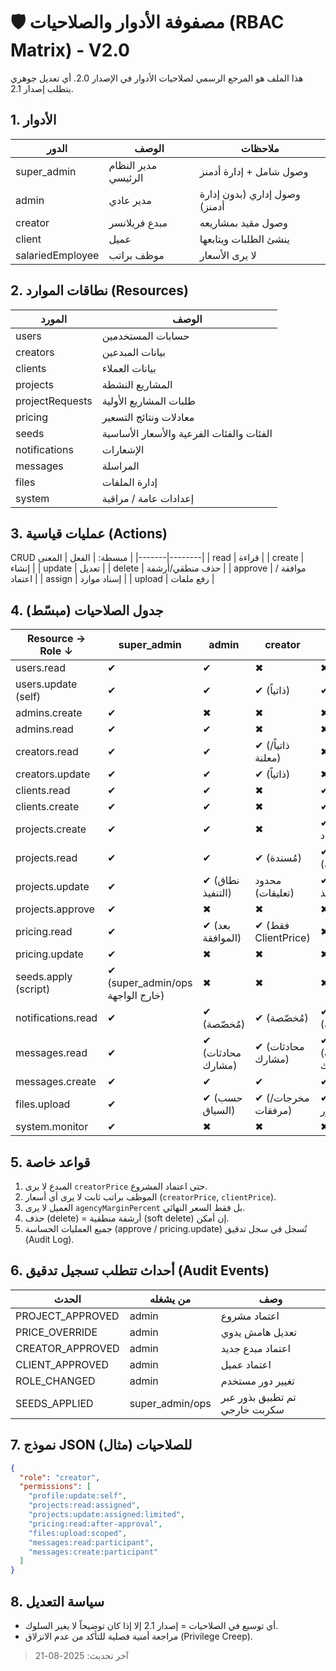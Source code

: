 # 🛡️ مصفوفة الأدوار والصلاحيات (RBAC Matrix) - V2.0

هذا الملف هو المرجع الرسمي لصلاحيات الأدوار في الإصدار 2.0. أي تعديل جوهري يتطلب إصدار 2.1.

## 1. الأدوار
| الدور | الوصف | ملاحظات |
|-------|-------|---------|
| super_admin | مدير النظام الرئيسي | وصول شامل + إدارة أدمنز |
| admin | مدير عادي | وصول إداري (بدون إدارة أدمنز) |
| creator | مبدع فريلانسر | وصول مقيد بمشاريعه |
| client | عميل | ينشئ الطلبات ويتابعها |
| salariedEmployee | موظف براتب | لا يرى الأسعار |

## 2. نطاقات الموارد (Resources)
| المورد | الوصف |
|--------|-------|
| users | حسابات المستخدمين |
| creators | بيانات المبدعين |
| clients | بيانات العملاء |
| projects | المشاريع النشطة |
| projectRequests | طلبات المشاريع الأولية |
| pricing | معادلات ونتائج التسعير |
| seeds | الفئات والفئات الفرعية والأسعار الأساسية |
| notifications | الإشعارات |
| messages | المراسلة |
| files | إدارة الملفات |
| system | إعدادات عامة / مراقبة |

## 3. عمليات قياسية (Actions)
CRUD مبسطة:
| الفعل | المعنى |
|-------|--------|
| read | قراءة |
| create | إنشاء |
| update | تعديل |
| delete | حذف منطقي/أرشفة |
| approve | موافقة / اعتماد |
| assign | إسناد موارد |
| upload | رفع ملفات |

## 4. جدول الصلاحيات (مبسّط)
| Resource → Role ↓ | super_admin | admin | creator | client | salariedEmployee |
|-------------------|-------------|-------|---------|--------|------------------|
| users.read | ✔ | ✔ | ✖ | ✖ | ✖ |
| users.update (self) | ✔ | ✔ | ✔ (ذاتياً) | ✔ (ذاتياً) | ✔ (ذاتياً) |
| admins.create | ✔ | ✖ | ✖ | ✖ | ✖ |
| admins.read | ✔ | ✔ | ✖ | ✖ | ✖ |
| creators.read | ✔ | ✔ | ✔ (ذاتياً/معلنة) | ✖ | ✖ |
| creators.update | ✔ | ✔ | ✔ (ذاتياً) | ✖ | ✖ |
| clients.read | ✔ | ✔ | ✖ | ✔ (ذاتياً) | ✖ |
| clients.create | ✔ | ✔ | ✖ | ✔ | ✖ |
| projects.create | ✔ | ✔ | ✖ | ✔ (بعد اعتماد) | ✖ |
| projects.read | ✔ | ✔ | ✔ (مُسندة) | ✔ (مملوكة) | ✔ (مُسندة) |
| projects.update | ✔ | ✔ (نطاق التنفيذ) | محدود (تعليقات) | ✔ (نطاق التنفيذ) |
| projects.approve | ✔ | ✖ | ✖ | ✖ |
| pricing.read | ✔ | ✔ (بعد الموافقة) | ✔ (فقط ClientPrice) | ✖ |
| pricing.update | ✔ | ✖ | ✖ | ✖ |
| seeds.apply (script) | ✔ (super_admin/ops خارج الواجهة) | ✖ | ✖ | ✖ |
| notifications.read | ✔ | ✔ (مُخصّصة) | ✔ (مُخصّصة) | ✔ (مُخصّصة) |
| messages.read | ✔ | ✔ (محادثات مشارك) | ✔ (محادثات مشارك) | ✔ (محادثات مشارك) |
| messages.create | ✔ | ✔ | ✔ | ✔ |
| files.upload | ✔ | ✔ (حسب السياق) | ✔ (مخرجات/مرفقات) | ✔ (حسب الدور) |
| system.monitor | ✔ | ✖ | ✖ | ✖ |

## 5. قواعد خاصة
1. المبدع لا يرى `creatorPrice` حتى اعتماد المشروع.
2. الموظف براتب ثابت لا يرى أي أسعار (`creatorPrice`, `clientPrice`).
3. العميل لا يرى `agencyMarginPercent` بل فقط السعر النهائي.
4. حذف (delete) = أرشفة منطقية (soft delete) إن أمكن.
5. جميع العمليات الحساسة (approve / pricing.update) تُسجل في سجل تدقيق (Audit Log).

## 6. أحداث تتطلب تسجيل تدقيق (Audit Events)
| الحدث | من يشغله | وصف |
|-------|----------|-----|
| PROJECT_APPROVED | admin | اعتماد مشروع |
| PRICE_OVERRIDE | admin | تعديل هامش يدوي |
| CREATOR_APPROVED | admin | اعتماد مبدع جديد |
| CLIENT_APPROVED | admin | اعتماد عميل |
| ROLE_CHANGED | admin | تغيير دور مستخدم |
| SEEDS_APPLIED | super_admin/ops | تم تطبيق بذور عبر سكربت خارجي |

## 7. نموذج JSON للصلاحيات (مثال)
```json
{
  "role": "creator",
  "permissions": [
    "profile:update:self",
    "projects:read:assigned",
    "projects:update:assigned:limited",
    "pricing:read:after-approval",
    "files:upload:scoped",
    "messages:read:participant",
    "messages:create:participant"
  ]
}
```

## 8. سياسة التعديل
- أي توسيع في الصلاحيات = إصدار 2.1 إلا إذا كان توضيحاً لا يغير السلوك.
- مراجعة أمنية فصلية للتأكد من عدم الانزلاق (Privilege Creep).

> آخر تحديث: 2025-08-21
